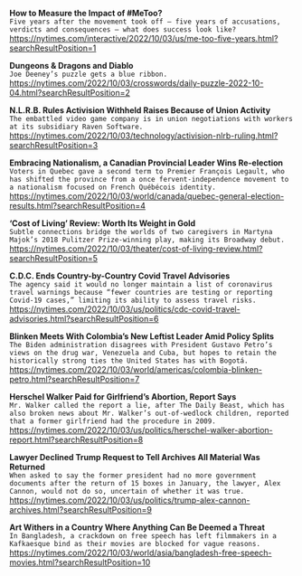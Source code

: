 **How to Measure the Impact of #MeToo?**\
`Five years after the movement took off — five years of accusations, verdicts and consequences — what does success look like?`\
https://nytimes.com/interactive/2022/10/03/us/me-too-five-years.html?searchResultPosition=1

**Dungeons & Dragons and Diablo**\
`Joe Deeney’s puzzle gets a blue ribbon.`\
https://nytimes.com/2022/10/03/crosswords/daily-puzzle-2022-10-04.html?searchResultPosition=2

**N.L.R.B. Rules Activision Withheld Raises Because of Union Activity**\
`The embattled video game company is in union negotiations with workers at its subsidiary Raven Software.`\
https://nytimes.com/2022/10/03/technology/activision-nlrb-ruling.html?searchResultPosition=3

**Embracing Nationalism, a Canadian Provincial Leader Wins Re-election**\
`Voters in Quebec gave a second term to Premier François Legault, who has shifted the province from a once fervent-independence movement to a nationalism focused on French Québécois identity.`\
https://nytimes.com/2022/10/03/world/canada/quebec-general-election-results.html?searchResultPosition=4

**‘Cost of Living’ Review: Worth Its Weight in Gold**\
`Subtle connections bridge the worlds of two caregivers in Martyna Majok’s 2018 Pulitzer Prize-winning play, making its Broadway debut.`\
https://nytimes.com/2022/10/03/theater/cost-of-living-review.html?searchResultPosition=5

**C.D.C. Ends Country-by-Country Covid Travel Advisories**\
`The agency said it would no longer maintain a list of coronavirus travel warnings because “fewer countries are testing or reporting Covid-19 cases,” limiting its ability to assess travel risks.`\
https://nytimes.com/2022/10/03/us/politics/cdc-covid-travel-advisories.html?searchResultPosition=6

**Blinken Meets With Colombia’s New Leftist Leader Amid Policy Splits**\
`The Biden administration disagrees with President Gustavo Petro’s views on the drug war, Venezuela and Cuba, but hopes to retain the historically strong ties the United States has with Bogotá.`\
https://nytimes.com/2022/10/03/world/americas/colombia-blinken-petro.html?searchResultPosition=7

**Herschel Walker Paid for Girlfriend’s Abortion, Report Says**\
`Mr. Walker called the report a lie, after The Daily Beast, which has also broken news about Mr. Walker’s out-of-wedlock children, reported that a former girlfriend had the procedure in 2009.`\
https://nytimes.com/2022/10/03/us/politics/herschel-walker-abortion-report.html?searchResultPosition=8

**Lawyer Declined Trump Request to Tell Archives All Material Was Returned**\
`When asked to say the former president had no more government documents after the return of 15 boxes in January, the lawyer, Alex Cannon, would not do so, uncertain of whether it was true.`\
https://nytimes.com/2022/10/03/us/politics/trump-alex-cannon-archives.html?searchResultPosition=9

**Art Withers in a Country Where Anything Can Be Deemed a Threat**\
`In Bangladesh, a crackdown on free speech has left filmmakers in a Kafkaesque bind as their movies are blocked for vague reasons.`\
https://nytimes.com/2022/10/03/world/asia/bangladesh-free-speech-movies.html?searchResultPosition=10

